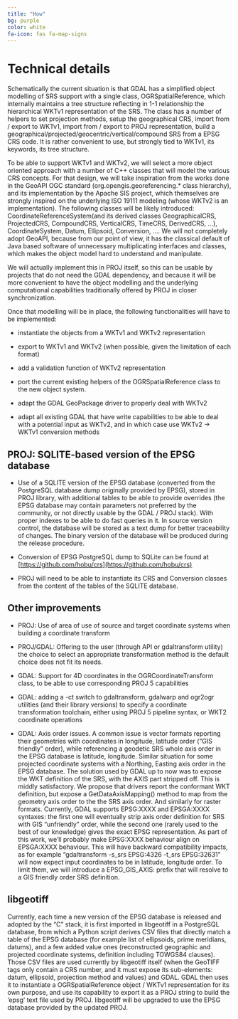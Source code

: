 ```yaml
---
title: "How"
bg: purple
color: white
fa-icon: fas fa-map-signs
---
```




# Technical details

Schematically the current situation is that GDAL has a simplified object
modelling of SRS support with a single class, OGRSpatialReference, which
internally maintains a tree structure reflecting in 1-1 relationship the
hierarchical WKTv1 representation of the SRS. The class has a number of helpers
to set projection methods, setup the geographical CRS, import from / export to
WKTv1, import from / export to PROJ representation, build a
geographical/projected/geocentric/vertical/compound SRS from a EPSG CRS code.
It is rather convenient to use, but strongly tied to WKTv1, its keywords, its
tree structure.

To be able to support WKTv1 and WKTv2, we will select a more object oriented
approach with a number of C++ classes that will model the various CRS concepts.
For that design, we will take inspiration from the works done in the GeoAPI OGC
standard (org.opengis.georeferencing.\* class hierarchy), and its implementation
by the Apache SIS project, which themselves are strongly inspired on the
underlying ISO 19111 modeling (whose WKTv2 is an implementation). The following
classes will be likely introduced: CoordinateReferenceSystem(and its derived
classes GeographicalCRS, ProjectedCRS, CompoundCRS, VerticalCRS, TimeCRS,
DerivedCRS, …), CoordinateSystem, Datum, Ellipsoid, Conversion, .... We will
not completely adopt GeoAPI, because from our point of view, it has the
classical default of Java based software of unnecessary multiplicating
interfaces and classes, which makes the object model hard to understand and
manipulate.

We will actually implement this in PROJ itself, so this can be usable by
projects that do not need the GDAL dependency, and because it will be more
convenient to have the object modelling and the underlying computational
capabilities traditionally offered by PROJ in closer synchronization.

Once that modelling will be in place, the following functionalities will have
to be implemented:

* instantiate the objects from a WKTv1 and WKTv2 representation

* export to WKTv1 and WKTv2 (when possible, given the limitation
of each format)

* add a validation function of WKTv2 representation

* port the current existing helpers of the OGRSpatialReference class to the new
  object system.

* adapt the GDAL GeoPackage driver to properly deal with WKTv2

* adapt all existing GDAL that have write capabilities to be able to deal with a potential
input as WKTv2, and in which case use WKTv2 -> WKTv1 conversion methods

## PROJ: SQLITE-based version of the EPSG database

* Use of a SQLITE version of the EPSG database (converted from the PostgreSQL
  database dump originally provided by EPSG), stored in PROJ library, with
  additional tables to be able to provide overrides (the EPSG database may
  contain parameters not preferred by the community, or not directly usable by
  the GDAL / PROJ stack). With proper indexes to be able to do fast queries in
  it. In source version control, the database will be stored as a text dump for
  better traceability of changes. The binary version of the database will be
  produced during the release procedure.

* Conversion of EPSG PostgreSQL dump to SQLite can be found at
  [https://github.com/hobu/crs](https://github.com/hobu/crs)

* PROJ will need to be able to instantiate its CRS and Conversion classes from
  the content of the tables of the SQLITE database.

## Other improvements

* PROJ: Use of area of use of source and target coordinate systems when building a coordinate transform

* PROJ/GDAL: Offering to the user (through API or gdaltransform utility) the
  choice to select an appropriate transformation method is the default choice
  does not fit its needs.

* GDAL: Support for 4D coordinates in the OGRCoordinateTransform class, to be
  able to use corresponding PROJ 5 capabilities

* GDAL: adding a -ct switch to gdaltransform, gdalwarp and ogr2ogr utilities
  (and their library versions) to specify a coordinate transformation
  toolchain, either using PROJ 5 pipeline syntax, or WKT2 coordinate operations

* GDAL: Axis order issues. A common issue is vector formats reporting their
  geometries with coordinates in longitude, latitude order (“GIS friendly”
  order), while referencing a geodetic SRS whole axis order in the EPSG
  database is latitude, longitude. Similar situation for some projected
  coordinate systems with a Northing, Easting axis order in the EPSG database.
  The solution used by GDAL up to now was to expose the WKT definition of the
  SRS, with the AXIS part stripped off. This is middly satisfactory. We propose
  that drivers report the conformant WKT definition, but expose a
  GetDataAxisMapping() method to map from the geometry axis order to the the
  SRS axis order. And similarly for raster formats. Currently, GDAL supports
  EPSG:XXXX and EPSGA:XXXX syntaxes: the first one will eventually strip axis
  order definition for SRS with GIS “unfriendly” order, while the second one
  (rarely used to the best of our knowledge) gives the exact EPSG
  representation. As part of this work, we’ll probably make EPSG:XXXX behaviour
  align on EPSGA:XXXX behaviour. This will have backward compatibility impacts,
  as for example “gdaltransform -s_srs EPSG:4326 -t_srs EPSG:32631” will now
  expect input coordinates to be in latitude, longitude order. To limit them,
  we will introduce a EPSG_GIS_AXIS: prefix that will resolve to a GIS friendly
  order SRS definition.

## libgeotiff
Currently, each time a new version of the EPSG database is released and adopted
by the “C” stack, it is first imported in libgeotiff in a PostgreSQL database,
from which a Python script derives CSV files that directly match a table of the
EPSG database (for example list of ellipsoids, prime meridians, datums), and a
few added value ones (reconstructed geographic and projected coordinate
systems, definition including TOWGS84 clauses). Those CSV files are used
currently by libgeotiff itself (when the GeoTIFF tags only contain a CRS
number, and it must expose its sub-elements: datum, ellipsoid, projection
method and values) and GDAL. GDAL then uses it to instantiate a
OGRSpatialReference object / WKTv1 representation for its own purpose, and use
its capability to export it as a PROJ string to build the ‘epsg’ text file used
by PROJ. libgeotiff will be upgraded to use the EPSG database provided by the updated PROJ.


